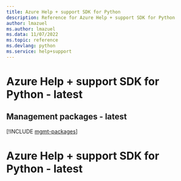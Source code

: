```yaml
---
title: Azure Help + support SDK for Python
description: Reference for Azure Help + support SDK for Python
author: lmazuel
ms.author: lmazuel
ms.data: 11/07/2022
ms.topic: reference
ms.devlang: python
ms.service: help+support
---
```

# Azure Help + support SDK for Python - latest

## Management packages - latest
[!INCLUDE [mgmt-packages](help-+-support-mgmt-index.md)]
# Azure Help + support SDK for Python - latest